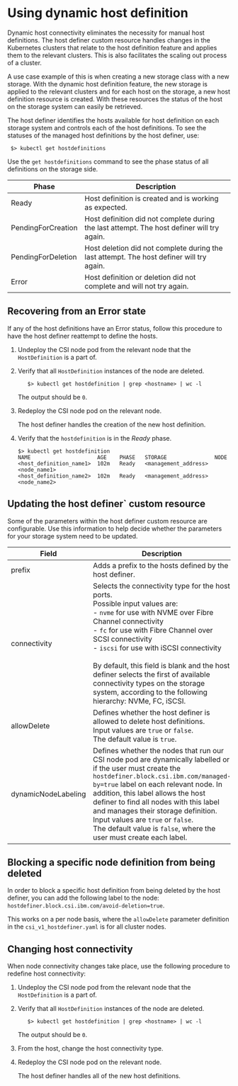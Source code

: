 # Using dynamic host definition

Dynamic host connectivity eliminates the necessity for manual host definitions. The host definer custom resource handles changes in the Kubernetes clusters that relate to the host definition feature and applies them to the relevant clusters. This is also facilitates the scaling out process of a cluster. 

A use case example of this is when creating a new storage class with a new storage. With the dynamic host definition feature, the new storage is applied to the relevant clusters and for each host on the storage, a new host definition resource is created. With these resources the status of the host on the storage system can easily be retrieved.

The host definer identifies the hosts available for host definition on each storage system and controls each of the host definitions. To see the statuses of the managed host definitions by the host definer, use:

     $> kubectl get hostdefinitions

Use the `get hostdefinitions` command to see the phase status of all definitions on the storage side.

|Phase|Description|
|---------|--------|
|Ready|Host definition is created and is working as expected.|
|PendingForCreation|Host definition did not complete during the last attempt. The host definer will try again.|
|PendingForDeletion|Host deletion did not complete during the last attempt. The host definer will try again.|
|Error|Host definition or deletion did not complete and will not try again.|

## Recovering from an Error state

If any of the host definitions have an Error status, follow this procedure to have the host definer reattempt to define the hosts.

1. Undeploy the CSI node pod from the relevant node that the `HostDefinition` is a part of.
2. Verify that all `HostDefinition` instances of the node are deleted.
     
          $> kubectl get hostdefinition | grep <hostname> | wc -l
     
     The output should be `0`.
3. Redeploy the CSI node pod on the relevant node.

     The host definer handles the creation of the new host definition.
        
4. Verify that the `hostdefinition` is in the _Ready_ phase.

    ```
    $> kubectl get hostdefinition
    NAME                     AGE    PHASE   STORAGE               NODE
    <host_definition_name1>  102m   Ready   <management_address>  <node_name1>
    <host_definition_name2>  102m   Ready   <management_address>  <node_name2>
    ```

## Updating the host definer` custom resource

Some of the parameters within the host definer custom resource are configurable. Use this information to help decide whether the parameters for your storage system need to be updated.
    
|Field|Description|
|---------|--------|
|prefix|Adds a prefix to the hosts defined by the host definer.|
|connectivity|Selects the connectivity type for the host ports.<br>Possible input values are:<br>- `nvme` for use with NVME over Fibre Channel connectivity<br>- `fc` for use with Fibre Channel over SCSI connectivity<br>- `iscsi` for use with iSCSI connectivity<br><br>By default, this field is blank and the host definer selects the first of available connectivity types on the storage system, according to the following hierarchy: NVMe, FC, iSCSI.|
|allowDelete|Defines whether the host definer is allowed to delete host definitions.<br>Input values are `true` or `false`.<br>The default value is `true`.|
|dynamicNodeLabeling|Defines whether the nodes that run our CSI node pod are dynamically labelled or if the user must create the `hostdefiner.block.csi.ibm.com/managed-by=true` label on each relevant node. In addition, this label allows the host definer to find all nodes with this label and manages their storage definition.<br>Input values are `true` or `false`.<br>The default value is `false`, where the user must create each label.|

## Blocking a specific node definition from being deleted

In order to block a specific host definition from being deleted by the host definer, you can add the following label to the node: `hostdefiner.block.csi.ibm.com/avoid-deletion=true`.

This works on a per node basis, where the `allowDelete` parameter definition in the `csi_v1_hostdefiner.yaml` is for all cluster nodes.

## Changing host connectivity

When node connectivity changes take place, use the following procedure to redefine host connectivity:

1. Undeploy the CSI node pod from the relevant node that the `HostDefinition` is a part of.
2. Verify that all `HostDefinition` instances of the node are deleted.
     
          $> kubectl get hostdefinition | grep <hostname> | wc -l
     
     The output should be `0`.
3. From the host, change the host connectivity type.
4. Redeploy the CSI node pod on the relevant node.

     The host definer handles all of the new host definitions.
